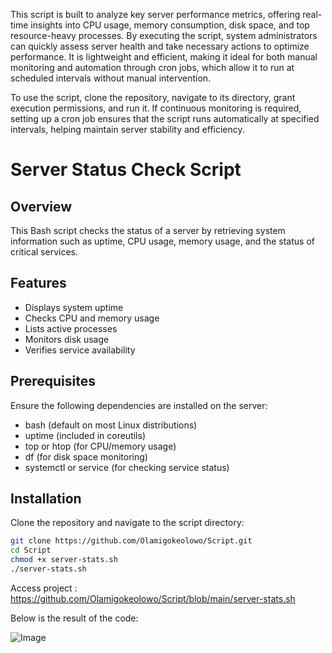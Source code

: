 
This script is built to analyze key server performance metrics, offering real-time insights into CPU usage, memory consumption, disk space, and top resource-heavy processes. By executing the script, system administrators can quickly assess server health and take necessary actions to optimize performance. It is lightweight and efficient, making it ideal for both manual monitoring and automation through cron jobs, which allow it to run at scheduled intervals without manual intervention.  

To use the script, clone the repository, navigate to its directory, grant execution permissions, and run it. If continuous monitoring is required, setting up a cron job ensures that the script runs automatically at specified intervals, helping maintain server stability and efficiency.

# Server Status Check Script  

## Overview  
This Bash script checks the status of a server by retrieving system information such as uptime, CPU usage, memory usage, and the status of critical services.  

## Features  
- Displays system uptime  
- Checks CPU and memory usage  
- Lists active processes  
- Monitors disk usage  
- Verifies service availability  

## Prerequisites  
Ensure the following dependencies are installed on the server:  
- bash (default on most Linux distributions)  
- uptime (included in coreutils)  
- top or htop (for CPU/memory usage)  
- df (for disk space monitoring)  
- systemctl or service (for checking service status)  

##  Installation  
Clone the repository and navigate to the script directory:  
```  bash
git clone https://github.com/Olamigokeolowo/Script.git
cd Script
chmod +x server-stats.sh
./server-stats.sh
```
Access project : https://github.com/Olamigokeolowo/Script/blob/main/server-stats.sh


Below is the result of the code:


![Image](https://github.com/user-attachments/assets/6bad2771-0e00-4bc6-bc9d-0e85da532c7e)
